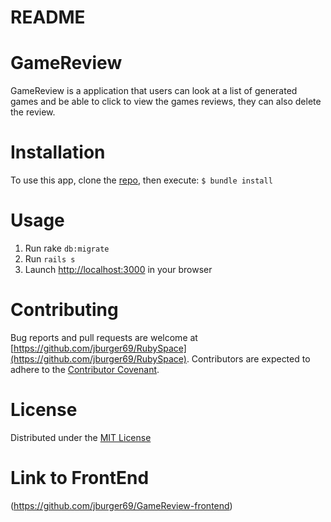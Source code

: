 # README

# GameReview
GameReview is a application that users can look at a list of generated games and be able to click to view the games reviews, they can also delete the review.

# Installation
To use this app, clone the [repo](https://github.com/jburger69/GameReview-Backend), then execute:
`$ bundle install`

# Usage
1. Run rake `db:migrate`
2. Run `rails s`
3. Launch [http://localhost:3000](http://localhost:3000) in your browser

# Contributing
Bug reports and pull requests are welcome at [https://github.com/jburger69/RubySpace](https://github.com/jburger69/RubySpace). Contributors are expected to adhere to the [Contributor Covenant](https://www.contributor-covenant.org/).

# License
Distributed under the [MIT License](https://opensource.org/licenses/MIT)

# Link to FrontEnd
(https://github.com/jburger69/GameReview-frontend)

